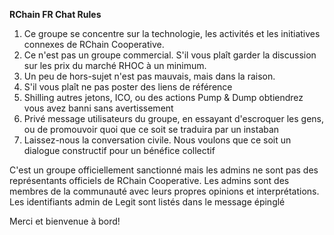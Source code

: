**RChain FR Chat Rules**

1. Ce groupe se concentre sur la technologie, les activités et les initiatives connexes de RChain Cooperative.
2. Ce n'est pas un groupe commercial. S'il vous plaît garder la discussion sur les prix du marché RHOC à un minimum.
3. Un peu de hors-sujet n'est pas mauvais, mais dans la raison.
4. S'il vous plaît ne pas poster des liens de référence 
5. Shilling autres jetons, ICO, ou des actions Pump & Dump obtiendrez vous avez banni sans avertissement 
6. Privé message utilisateurs du groupe, en essayant d'escroquer les gens, ou de promouvoir quoi que ce soit se traduira par un instaban
7. Laissez-nous la conversation civile. Nous voulons que ce soit un dialogue constructif pour un bénéfice collectif

C'est un groupe officiellement sanctionné mais les admins ne sont pas des représentants officiels de RChain Cooperative. Les admins sont des membres de la communauté avec leurs propres opinions et interprétations. Les identifiants admin de Legit sont listés dans le message épinglé 

Merci et bienvenue à bord!
